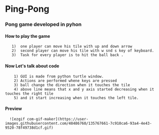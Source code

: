 # Ping-Pong
### Pong game developed in pyhon
  
####  How to play the game
       1)  one player can move his tile with up and down arrow
       2)  second player can move his tile with w snd s key of keyboard.
       3)  Task for every player is to hit the ball back .
       
#### Now Let's talk about code
        1) GUI is made from python turtle window.
        2) Actions are performed whene keys are pressed
        3) ball change the direction when it touches the tile
        4) above line means that x and y axis started decreasing when it touches the right tile
        5) and it start increasing when it touches the left tile.
        
#### Preview
      ![ezgif com-gif-maker](https://user-images.githubusercontent.com/48486760/135767661-7c910ca6-93a4-4e43-9520-78f49738d1cf.gif)
      
      
      

        
        
